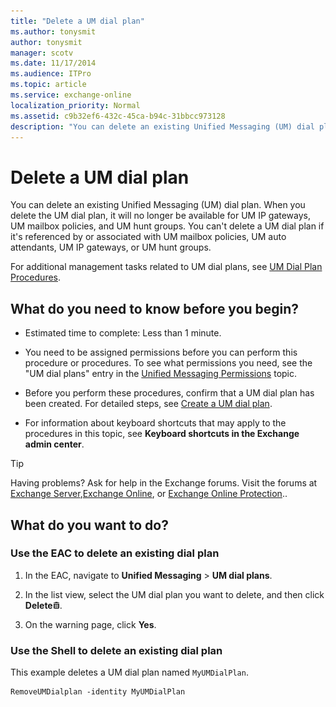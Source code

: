 ```yaml
---
title: "Delete a UM dial plan"
ms.author: tonysmit
author: tonysmit
manager: scotv
ms.date: 11/17/2014
ms.audience: ITPro
ms.topic: article
ms.service: exchange-online
localization_priority: Normal
ms.assetid: c9b32ef6-432c-45ca-b94c-31bbcc973128
description: "You can delete an existing Unified Messaging (UM) dial plan. When you delete the UM dial plan, it will no longer be available for UM IP gateways, UM mailbox policies, and UM hunt groups. You can't delete a UM dial plan if it's referenced by or associated with UM mailbox policies, UM auto attendants, UM IP gateways, or UM hunt groups."
---
```


# Delete a UM dial plan

You can delete an existing Unified Messaging (UM) dial plan. When you delete the UM dial plan, it will no longer be available for UM IP gateways, UM mailbox policies, and UM hunt groups. You can't delete a UM dial plan if it's referenced by or associated with UM mailbox policies, UM auto attendants, UM IP gateways, or UM hunt groups. 
  
For additional management tasks related to UM dial plans, see [UM Dial Plan Procedures](http://technet.microsoft.com/library/1bda77c8-c4e2-4ae0-a001-76ae029bf843.aspx).
  
## What do you need to know before you begin?

- Estimated time to complete: Less than 1 minute.
    
- You need to be assigned permissions before you can perform this procedure or procedures. To see what permissions you need, see the "UM dial plans" entry in the [Unified Messaging Permissions](http://technet.microsoft.com/library/d326c3bc-8f33-434a-bf02-a83cc26a5498.aspx) topic. 
    
- Before you perform these procedures, confirm that a UM dial plan has been created. For detailed steps, see [Create a UM dial plan](create-um-dial-plan.md).
    
- For information about keyboard shortcuts that may apply to the procedures in this topic, see **Keyboard shortcuts in the Exchange admin center**.
    
> [!TIP]
> Having problems? Ask for help in the Exchange forums. Visit the forums at [Exchange Server](https://go.microsoft.com/fwlink/p/?linkId=60612),[Exchange Online](https://go.microsoft.com/fwlink/p/?linkId=267542), or [Exchange Online Protection](https://go.microsoft.com/fwlink/p/?linkId=285351).. 
  
## What do you want to do?

### Use the EAC to delete an existing dial plan

1. In the EAC, navigate to **Unified Messaging** \> **UM dial plans**.
    
2. In the list view, select the UM dial plan you want to delete, and then click **Delete**![Delete icon](../../media/ITPro_EAC_DeleteIcon.gif).
    
3. On the warning page, click **Yes**.
    
### Use the Shell to delete an existing dial plan

This example deletes a UM dial plan named  `MyUMDialPlan`.
  
```
RemoveUMDialplan -identity MyUMDialPlan
```


